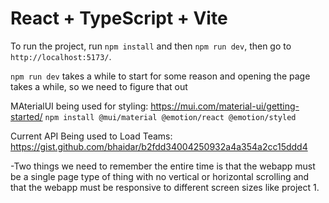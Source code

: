 # React + TypeScript + Vite

To run the project, run `npm install` and then `npm run dev`, then go to `http://localhost:5173/`.

`npm run dev` takes a while to start for some reason and opening the page takes a while, so we need to figure that out


MAterialUI being used for styling: https://mui.com/material-ui/getting-started/
`npm install @mui/material @emotion/react @emotion/styled`

Current API Being used to Load Teams: https://gist.github.com/bhaidar/b2fdd34004250932a4a354a2cc15ddd4

-Two things we need to remember the entire time is that the webapp must be a single page type of thing with no vertical or horizontal scrolling and that the webapp must be responsive to different screen sizes like project 1.
